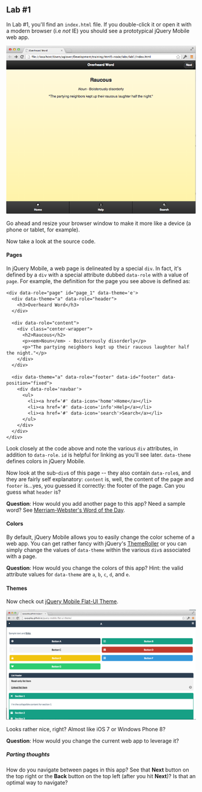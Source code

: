 ## Lab #1 

In Lab #1, you'll find an `index.html` file.  If you double-click it or open it with a modern browser (i.e _not_ IE) you should see a prototypical jQuery Mobile web app.

![lab 1 jquery app](../../docs/imgs/lab_1_web.png)

Go ahead and resize your browser window to make it more like a device (a phone or tablet, for example). 

Now take a look at the source code. 

#### Pages

In jQuery Mobile, a web page is delineated by a special `div`. In fact, it's defined by a `div` with a special attribute dubbed `data-role` with a value of `page`. For example, the definition for the page you see above is defined as:

```
<div data-role="page" id="page_1" data-theme='e'>
  <div data-theme="a" data-role="header">
    <h3>Overheard Word</h3>
  </div>

  <div data-role="content"> 
    <div class="center-wrapper">
      <h2>Raucous</h2>
      <p><em>Noun</em> - Boisterously disorderly</p>
      <p>"The partying neighbors kept up their raucous laughter half the night."</p>
    </div>
  </div>

  <div data-theme="a" data-role="footer" data-id="footer" data-position="fixed">
    <div data-role='navbar'>
      <ul>
        <li><a href='#' data-icon='home'>Home</a></li>
        <li><a href='#' data-icon='info'>Help</a></li>
        <li><a href='#' data-icon='search'>Search</a></li>
      </ul>
    </div>
  </div>
</div>
```

Look closely at the code above and note the various `div` attributes, in addition to `data-role`. `id` is helpful for linking as you'll see later. `data-theme` defines colors in jQuery Mobile.

Now look at the sub-`div`s of this page -- they also contain `data-role`s, and they are fairly self explanatory: `content` is, well, the content of the page and `footer` is...yes, you guessed it correctly: the footer of the page. Can you guess what `header` is? 

__Question__: How would you add another page to this app? Need a sample word? See [Merriam-Webster's Word of the Day](http://www.merriam-webster.com/word-of-the-day/).

#### Colors

By default, jQuery Mobile allows you to easily change the color scheme of a web app. You can get rather fancy with jQuery's [ThemeRoller](http://jquerymobile.com/themeroller/index.php) or you can simply change the values of `data-theme` within the various `div`s associated with a page.

__Question__: How would you change the colors of this app? Hint: the valid attribute values for `data-theme` are `a`, `b`, `c`, `d`, and `e`.

#### Themes

Now check out [jQuery Mobile Flat-UI Theme](https://github.com/ququplay/jquery-mobile-flat-ui-theme). 

![Flat UI](../../docs/imgs/flat-ui.png)

Looks rather nice, right? Almost like iOS 7 or Windows Phone 8?

__Question__: How would you change the current web app to leverage it?

##### Parting thoughts

How do you navigate between pages in this app? See that __Next__ button on the top right or the __Back__ button on the top left (after you hit __Next__)? Is that an optimal way to navigate?
